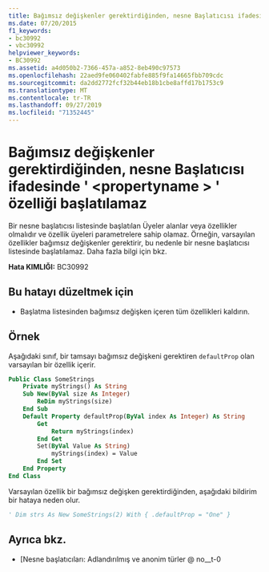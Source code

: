```yaml
---
title: Bağımsız değişkenler gerektirdiğinden, nesne Başlatıcısı ifadesinde ' <propertyname> ' özelliği başlatılamaz
ms.date: 07/20/2015
f1_keywords:
- bc30992
- vbc30992
helpviewer_keywords:
- BC30992
ms.assetid: a4d050b2-7366-457a-a852-8eb490c97573
ms.openlocfilehash: 22aed9fe060402fabfe885f9fa14665fbb709cdc
ms.sourcegitcommit: da2dd2772fcf32b44eb18b1cbe8affd17b1753c9
ms.translationtype: MT
ms.contentlocale: tr-TR
ms.lasthandoff: 09/27/2019
ms.locfileid: "71352445"
---
```

# <a name="property-propertyname-cannot-be-initialized-in-an-object-initializer-expression-because-it-requires-arguments"></a>Bağımsız değişkenler gerektirdiğinden, nesne Başlatıcısı ifadesinde ' \<propertyname > ' özelliği başlatılamaz
Bir nesne başlatıcısı listesinde başlatılan Üyeler alanlar veya özellikler olmalıdır ve özellik üyeleri parametrelere sahip olamaz. Örneğin, varsayılan özellikler bağımsız değişkenler gerektirir, bu nedenle bir nesne başlatıcısı listesinde başlatılamaz. Daha fazla bilgi için bkz.  
  
 **Hata KIMLIĞI:** BC30992  
  
## <a name="to-correct-this-error"></a>Bu hatayı düzeltmek için  
  
- Başlatma listesinden bağımsız değişken içeren tüm özellikleri kaldırın.  
  
## <a name="example"></a>Örnek  
 Aşağıdaki sınıf, bir tamsayı bağımsız değişkeni gerektiren `defaultProp` olan varsayılan bir özellik içerir.  
  
```vb  
Public Class SomeStrings  
    Private myStrings() As String  
    Sub New(ByVal size As Integer)  
        ReDim myStrings(size)  
    End Sub  
    Default Property defaultProp(ByVal index As Integer) As String  
        Get  
            Return myStrings(index)  
        End Get  
        Set(ByVal Value As String)  
            myStrings(index) = Value  
        End Set  
    End Property  
End Class  
```  
  
 Varsayılan özellik bir bağımsız değişken gerektirdiğinden, aşağıdaki bildirim bir hataya neden olur.  
  
```vb  
' Dim strs As New SomeStrings(2) With { .defaultProp = "One" }  
```  
  
## <a name="see-also"></a>Ayrıca bkz.

- [Nesne başlatıcıları: Adlandırılmış ve anonim türler @ no__t-0
